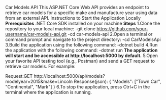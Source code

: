 Car Models API
This ASP.NET Core Web API provides an endpoint to retrieve car models for a specific make and manufacture year using data from an external API.
Instructions to Start the Application Locally
**Prerequisites**
.NET Core SDK installed on your machine
**Steps**
1.Clone the repository to your local machine:
-git clone https://github.com/your-username/car-models-api.git
-cd car-models-api
2.Open a terminal or command prompt and navigate to the project directory:
-cd CarModelsApi
3.Build the application using the following command:
-dotnet build
4.Run the application with the following command:
-dotnet run
**The application will start and be accessible at http://localhost:5000 by default.**
5.Open your favorite API testing tool (e.g., Postman) and send a GET request to retrieve car models. For example:

Request:GET http://localhost:5000/api/models?modelyear=2015&make=Lincoln
Response(json):
{
  "Models": ["Town Car", "Continental", "Mark"]
}
6.To stop the application, press Ctrl+C in the terminal where the application is running.
